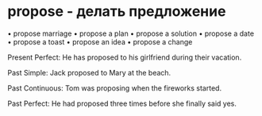 # propose - делать предложение

• propose marriage
• propose a plan
• propose a solution
• propose a date
• propose a toast
• propose an idea
• propose a change

Present Perfect:
He has proposed to his girlfriend during their vacation.

Past Simple:
Jack proposed to Mary at the beach.

Past Continuous:
Tom was proposing when the fireworks started.

Past Perfect:
He had proposed three times before she finally said yes.
